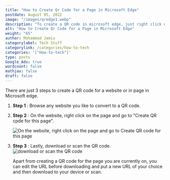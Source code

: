 ```yaml
---
title: "How to Create Qr Code for a Page in Microsoft Edge"
postdate: August 05, 2022
image: "/images/qredge1.webp"
description: "To create a QR code in microsoft edge, just right click on the page and click on create qr code for this page."
alt: "How to Create Qr Code for a Page in Microsoft Edge"
weight: "65"
author: Mohammad Jamiu
categorylabel: Tech Stuff
categorylink: /categories/how-to-tech
categories: '["How-to-tech"]'
type: posts
Google_Ads: true
wordcount: false
mathjax: false
draft: false
---
```


There are just 3 steps to create a QR code for a website or in page in Microsoft edge.

1. **Step 1** : Browse any website you like to convert to a QR code.

1. **Step 2** : On the website, right click on the page and go to "Create QR cpde for this page".

   <img loading="lazy" src="/images/qredge1.webp" alt="On the website, right click on the page and go to Create QR code for this page">

1. **Step 3** : Lastly, download or scan the QR code.
   <img loading="lazy" src="/images/qredge2.webp" alt="download or scan the QR code">

   Apart from creating a QR code for the page you are currently on, you can edit the URL before downloading and put a new URL of your choice and then download to your device or scan.
